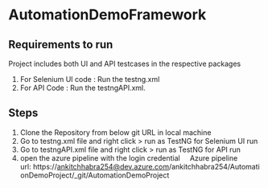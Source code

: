 # AutomationDemoFramework
## Requirements to run

Project includes both UI and API testcases in the respective packages
 

 1. For Selenium UI code : Run the testng.xml
 2. For API Code : Run the testngAPI.xml.

## Steps
1) Clone the Repository from below git URL in local machine 
2) Go to testng.xml file and right click > run as TestNG for Selenium UI run
3) Go to testngAPI.xml file and right click > run as TestNG for API run
4) open the azure pipeline with the login credential 
   Azure pipeline url: https://ankitchhabra254@dev.azure.com/ankitchhabra254/AutomationDemoProject/_git/AutomationDemoProject
